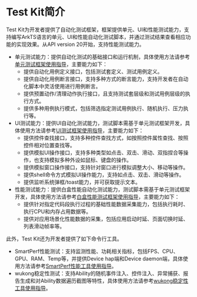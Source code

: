 # Test Kit简介
<!--Kit: Test Kit-->
<!--Subsystem: Test-->
<!--Owner: @inter515-->
<!--Designer: @inter515-->
<!--Tester: @laonie666-->
<!--Adviser: @Brilliantry_Rui-->

Test Kit为开发者提供了自动化测试框架，框架提供单元、UI和性能测试能力，支持编写ArkTS语言的单元、UI和性能自动化测试脚本，并通过测试结果查看相应功能的实现效果。从API version 20开始，支持性能测试能力。

- 单元测试能力：提供自动化测试的基础接口和运行机制，具体使用方法请参考[单元测试框架使用指导](unittest-guidelines.md)，主要能力如下：
  - 提供自动化用例定义接口，包括测试套定义、测试用例定义。
  - 提供自动化用例断言接口，支持多种方式的断言能力，支持开发者在自动化脚本中灵活使用进行用例断言。
  - 提供预置动作/清理动作执行接口，且支持测试套层级和测试用例层级的执行方式。
  - 提供多种用例执行模式，包括筛选指定测试用例执行、随机执行、压力执行等。
- UI测试能力：提供UI自动化测试能力，测试脚本需基于单元测试框架开发，具体使用方法请参考[UI测试框架使用指导](uitest-guidelines.md)，主要能力如下：
  - 提供控件查找接口，支持多种控件查找方式，如按照控件属性查找、按照控件相对位置查找等。
  - 提供模拟UI操作接口，支持多种类型如点击、双击、滑动、双指捏合等操作，也支持模拟多种外设如鼠标、键盘的操作。
  - 提供模拟窗口操作接口，支持针对窗口进行模拟调整大小、移动等操作。
  - 提供shell命令方式模拟UI操作能力，支持如点击、双击、滑动等操作。
  - 提供监听系统弹框/toast能力，并可获取提示文本。
- 性能测试能力：提供白盒性能自动化测试能力，测试脚本需基于单元测试框架开发，具体使用方法请参考[白盒性能测试框架使用指导](perftest-guideline.md)，主要能力如下：
  - 提供针对指定代码段执行过程的基础性能数据采集能力，包括执行耗时、执行CPU和内存占用数据等。
  - 提供对应用场景化性能数据的采集，包括应用启动时延、页面切换时延、列表滑动帧率等。
<!--Del-->
此外，Test Kit还为开发者提供了如下命令行工具。

- SmartPerf性能测试：支持监测性能、功耗相关指标，包括FPS、CPU、GPU、RAM、Temp等，并提供Device hap端和Device daemon端，具体使用方法请参考[SmartPerf性能工具使用指导](smartperf-guidelines.md)。
- wukong稳定性测试：支持Ability的随机事件注入、控件注入、异常捕获、报告生成和对Ability数据遍历截图等特性，具体使用方法请参考[wukong稳定性工具使用指导](wukong-guidelines.md)。
<!--DelEnd-->